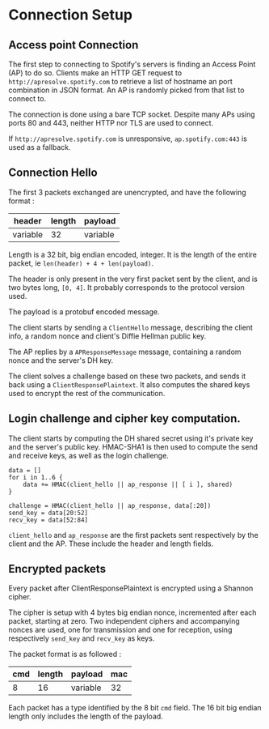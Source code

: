 # Connection Setup
## Access point Connection
The first step to connecting to Spotify's servers is finding an Access Point (AP) to do so.
Clients make an HTTP GET request to `http://apresolve.spotify.com` to retrieve a list of hostname an port combination in JSON format.
An AP is randomly picked from that list to connect to.

The connection is done using a bare TCP socket. Despite many APs using ports 80 and 443, neither HTTP nor TLS are used to connect.

If `http://apresolve.spotify.com` is unresponsive, `ap.spotify.com:443` is used as a fallback.

## Connection Hello
The first 3 packets exchanged are unencrypted, and have the following format :

header   | length | payload
---------|--------|---------
variable |   32   | variable

Length is a 32 bit, big endian encoded, integer.
It is the length of the entire packet, ie `len(header) + 4 + len(payload)`.

The header is only present in the very first packet sent by the client, and is two bytes long, `[0, 4]`.
It probably corresponds to the protocol version used.

The payload is a protobuf encoded message.

The client starts by sending a `ClientHello` message, describing the client info, a random nonce and client's Diffie Hellman public key.

The AP replies by a `APResponseMessage` message, containing a random nonce and the server's DH key.

The client solves a challenge based on these two packets, and sends it back using a `ClientResponsePlaintext`.
It also computes the shared keys used to encrypt the rest of the communication.

## Login challenge and cipher key computation.
The client starts by computing the DH shared secret using it's private key and the server's public key.
HMAC-SHA1 is then used to compute the send and receive keys, as well as the login challenge.

```
data = []
for i in 1..6 {
    data += HMAC(client_hello || ap_response || [ i ], shared)
}

challenge = HMAC(client_hello || ap_response, data[:20])
send_key = data[20:52]
recv_key = data[52:84]
```

`client_hello` and `ap_response` are the first packets sent respectively by the client and the AP.
These include the header and length fields.

## Encrypted packets
Every packet after ClientResponsePlaintext is encrypted using a Shannon cipher.

The cipher is setup with 4 bytes big endian nonce, incremented after each packet, starting at zero.
Two independent ciphers and accompanying nonces are used, one for transmission and one for reception,
using respectively `send_key` and `recv_key` as keys.

The packet format is as followed :

cmd | length | payload  | mac
----|--------|----------|----
 8  |   16   | variable | 32

Each packet has a type identified by the 8 bit `cmd` field.
The 16 bit big endian length only includes the length of the payload.

